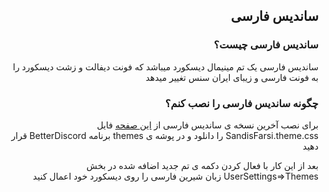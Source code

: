 <h2 dir="rtl">ساندیس فارسی</h2>
<div dir="rtl">
<h3 dir="rtl">ساندیس فارسی چیست؟</h3>
ساندیس فارسی یک تم مینیمال دیسکورد میباشد که فونت دیفالت و زشت دیسکورد را به فونت فارسی و زیبای ایران سنس تغییر میدهد

<h3 dir="rtl">چگونه ساندیس فارسی را نصب کنم؟</h3>
<p>برای نصب آخرین نسخه ی ساندیس فارسی از <a href="https://github.com/MasterBehzadi/SandisFarsi/releases/latest">این صفحه</a> فایل SandisFarsi.theme.css را دانلود و در پوشه ی themes برنامه BetterDiscord قرار دهید</p>
بعد از این کار با فعال کردن دکمه ی تم جدید اضافه شده در بخش UserSettings=>Themes زبان شیرین فارسی را روی دیسکورد خود اعمال کنید
</div>
